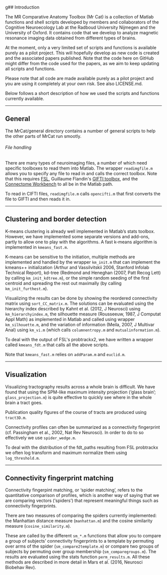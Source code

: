 g## Introduction

The MR Comparative Anatomy Toolbox (Mr Cat) is a collection of Matlab functions and shell scripts developed by members and collaborators of the Cognitive Neuroecology Lab at the Radboud University Nijmegen and the University of Oxford. It contains code that we develop to analyze magnetic resonance imaging data obtained from different types of brains.

At the moment, only a very limited set of scripts and functions is available purely as a pilot project. This will hopefully develop as new code is created and the associated papers published. Note that the code here on GitHub might differ from the code used for the papers, as we aim to keep updating all scripts and functions.

Please note that all code are made available purely as a pilot project and you are using it completely at your own risk. See also LICENSE.md.

Below follows a short description of how we used the scripts and functions currently available.

---

## General

The MrCat/general directory contains a number of general scripts to help the other parts of MrCat run smootly.


###### File handling
There are many types of neuroimaging files, a number of which need specific toolboxes to read them into Matlab. The wrapper `readimgfile.m` allows you to specify any file to read in and calls the correct toolbox. Note that this requires [FSL](http://www.fmrib.ox.ac.uk/fsl), Guillaume Flandin's [GIFTI toolbox](http://www.artefact.tk/software/matlab/gifti/), and the [Connectome Workbench](http://www.humanconnectome.org/software/connectome-workbench.html) to all be in the Matlab path.

To read in CIFTI files, `readimgfile.m` calls `opencifti.m` that first converts the file to GIFTI and then reads it in.

---

## Clustering and border detection

K-means clustering is already well implemented in Matlab’s stats toolbox. However, we have implemented some separate versions and add-ons, partly to allow one to play with the algorithms. A fast k-means algorithm is implemented in `kmeans_fast.m`.

K-means can be sensitive to the initiation, multiple methods are implemented and handled by the wrapper `km_init.m` that can implement the kmeans++ initialization (Arthur and Vassilvitskii 2006, Stanford Infolab Technical Report), kd-tree (Redmond and Heneghan (2007, Patt Recog Lett) by calling `km_init_kdtree.m`), or the simple random seeding of the first centroid and spreading the rest out maximally (by calling `km_init_furthest.m`).

Visualizing the results can be done by showing the reordered connectivity matrix using `sort_CC_matrix.m`. The solutions can be evaluated using the hierarchy index described by Kahnt et al. (2012, J Neurosci) using `km_hierarchyindex.m`, the silhouette measure (Rousseeuw, 1987, J Computat Appl Math) as implemented in Matlab and called using  wrapper `km_silhouette.m`, and the variation of information (Meila, 2007, J Multivar Anal) using `km_vi.m` (which calls `columnentropy.m` and `mutualinformation.m`).

To deal with the output of FSL's probtrackx2, we have written a wrapper called `kmeans_fdt.m` that calls all the above scripts.

Note that `kmeans_fast.m` relies on `addParam.m` and `euclid.m`.

---

## Visualization

Visualizing tractography results across a whole brain is difficult. We have found that using the SPM-like maximum intensity projection (‘glass brain’; `glass_projection.m`) is quite effective to quickly see where in the whole brain a tract goes.Publication quality figures of the course of tracts are produced using `tract3D.m`.Connectivity profiles can often be summarized as a connectivity fingerprint (cf. Passingham et al., 2002, Nat Rev Neurosci). In order to do to so effectively we use `spider_wedge.m`.To deal with the distribution of the fdt_paths resulting from FSL probtrackx we often log transform and maximum normalize them using `log_threshold.m`.
---## Connectivity fingerprint matching
Connectivity fingerpint matching, or ‘spider matching’, refers to the quantitative comparison of profiles, which is another way of saying that we are comparing vectors (‘spiders’) that represent meaningful things such as connectivity fingerprints.There are two measures of comparing the spiders currently implemented: the Manhattan distance measure (`manhattan.m`) and the cosine similarity measure (`cosine_similarity.m`).

These are called by the different `sm_*.m` functions that allow you to compare a group of subjects’ connectivity fingerprints to a template by permuting over arms of the spider (`sm_compare2template.m`) or compare two groups of subjects by permuting over group membership (`sm_comparegroups.m`). The results are evaluated using the stats function `perm_results.m`. All these methods are described in more detail in Mars et al. (2016, Neurosci Biobehav Rev).
